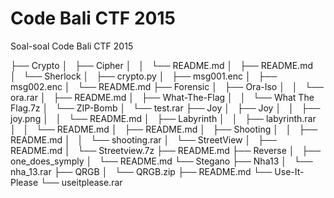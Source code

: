# Code Bali CTF 2015
Soal-soal Code Bali CTF 2015

├── Crypto
│   ├── Cipher
│   │   └── README.md
│   ├── README.md
│   └── Sherlock
│       ├── crypto.py
│       ├── msg001.enc
│       ├── msg002.enc
│       └── README.md
├── Forensic
│   ├── Ora-Iso
│   │   └── ora.rar
│   ├── README.md
│   ├── What-The-Flag
│   │   └── What The Flag.7z
│   └── ZIP-Bomb
│       └── test.rar
├── Joy
│   ├── Joy
│   │   ├── joy.png
│   │   └── README.md
│   ├── Labyrinth
│   │   ├── labyrinth.rar
│   │   └── README.md
│   ├── README.md
│   ├── Shooting
│   │   ├── README.md
│   │   └── shooting.rar
│   └── StreetView
│       ├── README.md
│       └── Streetview.7z
├── README.md
├── Reverse
│   ├── one_does_symply
│   └── README.md
└── Stegano
    ├── Nha13
    │   └── nha_13.rar
    ├── QRGB
    │   └── QRGB.zip
    ├── README.md
    └── Use-It-Please
        └── useitplease.rar

